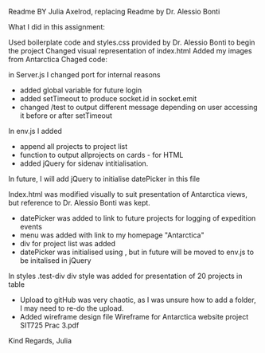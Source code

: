 Readme BY Julia Axelrod, replacing Readme by Dr. Alessio Bonti

What I did in this assignment:

Used boilerplate code and styles.css provided by Dr. Alessio Bonti to begin the project
Changed visual representation of index.html
Added my images from Antarctica
Chaged code:

in Server.js I changed port for internal reasons

- added global variable for future login
- added setTimeout to produce socket.id in socket.emit
- changed /test to output different message depending on user accessing it before or after setTimeout

In env.js I added

- append all projects to project list
- function to output allprojects on cards - for HTML
- added jQuery for sidenav intitialisation.

In future, I will add jQuery to initialise datePicker in this file

Index.html was modified visually to suit presentation of Antarctica views, but reference to Dr. Alessio Bonti was kept.

- datePicker was added to link to future projects for logging of expedition events
- menu was added with link to my homepage "Antarctica"
- div for project list was added
- datePicker was initialised using <script></script>, but in future will be moved to env.js to be initalised in jQuery

In styles .test-div div style was added for presentation of 20 projects in table

- Upload to gitHub was very chaotic, as I was unsure how to add a folder, I may need to re-do the upload.
- Added wireframe design file Wireframe for Antarctica website project SIT725 Prac 3.pdf

Kind Regards,
Julia
